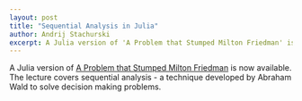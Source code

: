 ```yaml
---
layout: post
title: "Sequential Analysis in Julia"
author: Andrij Stachurski
excerpt: A Julia version of 'A Problem that Stumped Milton Friedman' is now available
---
```


A Julia version of [A Problem that Stumped Milton Friedman](https://lectures.quantecon.org/jl/dynamic_programming/wald_friedman.html) is now available. The lecture covers sequential analysis - a technique developed by Abraham Wald to solve decision making problems.
